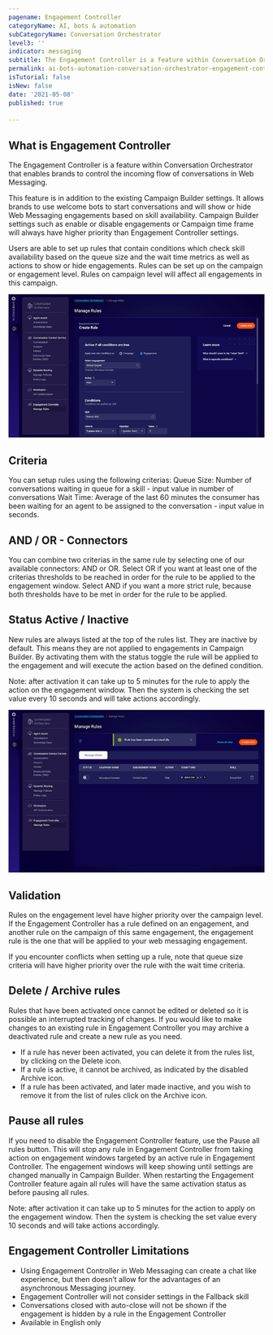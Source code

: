 ```yaml
---
pagename: Engagement Controller
categoryName: AI, bots & automation
subCategoryName: Conversation Orchestrator
level3: ''
indicator: messaging
subtitle: The Engagement Controller is a feature within Conversation Orchestrator that enables brands to control the incoming flow of conversations in Web Messaging. 
permalink: ai-bots-automation-conversation-orchestrator-engagement-controller.html
isTutorial: false
isNew: false
date: '2021-05-08'
published: true

---
```


## What is Engagement Controller
The Engagement Controller is a feature within Conversation Orchestrator that enables brands to control the incoming flow of conversations in Web Messaging. 

This feature is in addition to the existing Campaign Builder settings. It allows brands to use welcome bots to start conversations and will show or hide Web Messaging engagements based on skill availability. Campaign Builder settings such as enable or disable engagements or Campaign time frame will always have higher priority than Engagement Controller settings.

Users are able to set up rules that contain conditions which check skill availability based on the queue size and the wait time metrics as well as actions to show or hide engagements. Rules can be set up on  the campaign or engagement level. Rules on campaign level will affect all engagements in this campaign.

![](img/engagement-controller-1.png)

## Criteria
You can setup rules using the following criterias: 
Queue Size: Number of conversations waiting in queue for a skill - input value in number of conversations
Wait Time: Average of the last 60 minutes the consumer has been waiting for an agent to be assigned to the conversation - input value in seconds.

## AND / OR - Connectors

You can combine two criterias in the same rule by selecting one of our available connectors: AND or OR. Select OR if you want at least one of the criterias thresholds to be reached in order for the rule to be applied to the engagement window. Select AND if you want a more strict rule, because both thresholds have to be met in order for the rule to be applied.

## Status Active / Inactive

New rules are always listed at the top of the rules list. They are inactive by default. This means they are not applied to engagements in Campaign Builder. By activating them with the status toggle the rule will be applied to the engagement and will execute the action based on the defined condition. 

Note: after activation it can take up to 5 minutes for the rule to apply the action on the engagement window. Then the system is checking the set value every 10 seconds and will take actions accordingly.

![](img/engagement-controller-2.png)

## Validation 

Rules on the engagement level have higher priority over the campaign level. If the Engagement Controller has a rule defined on an engagement, and another rule on the campaign of this same engagement, the engagement rule is the one that will be applied to your web messaging engagement.

If you encounter conflicts when setting up a rule, note that queue size criteria will have higher priority over the rule with the wait time criteria.

## Delete / Archive rules

Rules that have been activated once cannot be edited or deleted so it is possible an interrupted  tracking of changes. If you would like to make changes to an existing rule in Engagement Controller you may archive a deactivated rule and create a new rule as you need.

* If a rule has never been activated, you can delete it from the rules list, by clicking on the Delete icon. 
* If a rule is active, it cannot be archived, as indicated by the disabled Archive icon. 
* If a rule has been activated, and later made inactive, and you wish to remove it from the list of rules click on the Archive icon.

## Pause all rules

If you need to disable the Engagement Controller feature, use the Pause all rules button. This will stop any rule in Engagement Controller from taking action on engagement windows targeted by an active rule in Engagement Controller. The engagement windows will keep showing until settings are changed manually in Campaign Builder.
When restarting the Engagement Controller feature again all rules will have the same activation status as before pausing all rules. 

Note: after activation it can take up to 5 minutes for the action to apply on the engagement window. Then the system is checking the set value every 10 seconds and will take actions accordingly.
 
## Engagement Controller Limitations

* Using Engagement Controller in Web Messaging can create a chat like experience, but then doesn’t allow for the advantages of an asynchronous Messaging journey.
* Engagement Controller will not consider settings in the Fallback skill
* Conversations closed with auto-close will not be shown if the engagement is hidden by a rule in the Engagement Controller
* Available in English only
